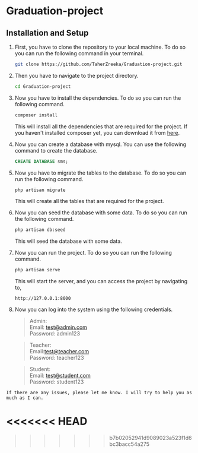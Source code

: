 # Graduation-project

## Installation and Setup
1. First, you have to clone the repository to your local machine. To do so you can run the following command in your terminal.
    ```bash
    git clone https://github.com/TaherZreeka/Graduation-project.git
    ```

2. Then you have to navigate to the project directory.
    ```bash
    cd Graduation-project
    ```

3. Now you have to install the dependencies. To do so you can run the following command.
    ```bash
    composer install
    ```
    This will install all the dependencies that are required for the project. If you haven't installed composer yet, you can download it from [here](https://getcomposer.org/download/).

4. Now you can create a database with mysql. You can use the following command to create the database.
    ```sql
    CREATE DATABASE sms;
    ```
   
5. Now you have to migrate the tables to the database. To do so you can run the following command.
    ```bash
    php artisan migrate
    ```
    This will create all the tables that are required for the project.

6. Now you can seed the database with some data. To do so you can run the following command.
    ```bash
    php artisan db:seed
    ```
    This will seed the database with some data.

7. Now you can run the project. To do so you can run the following command.
    ```bash
    php artisan serve
    ```
    This will start the server, and you can access the project by navigating to,
    ```
    http://127.0.0.1:8000
   ```
   
8. Now you can log into the system using the following credentials.

    > Admin:<br>
        Email: test@admin.com<br>
        Password: admin123
        
    > Teacher:<br>
        Email:test@teacher.com<br>
        Password: teacher123
    
    > Student:<br>
        Email: test@student.com<br>
        Password: student123

`If there are any issues, please let me know. I will try to help you as much as I can.`

<<<<<<< HEAD
=======

>>>>>>> b7b02052941d9089023a523f1d6bc3bacc54a275
